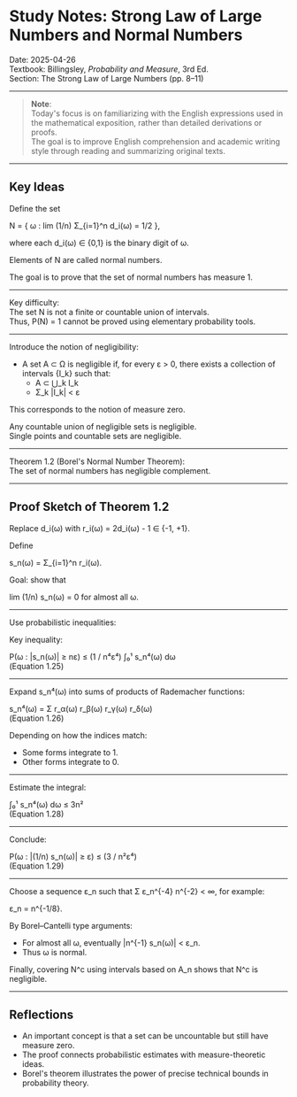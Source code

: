 # Study Notes: Strong Law of Large Numbers and Normal Numbers

Date: 2025-04-26  
Textbook: Billingsley, *Probability and Measure*, 3rd Ed.  
Section: The Strong Law of Large Numbers (pp. 8–11)

---

> **Note**:  
> Today's focus is on familiarizing with the English expressions used in the mathematical exposition, rather than detailed derivations or proofs.  
> The goal is to improve English comprehension and academic writing style through reading and summarizing original texts.

---

## Key Ideas

Define the set

N = { ω : lim (1/n) Σ_{i=1}^n d_i(ω) = 1/2 },

where each d_i(ω) ∈ {0,1} is the binary digit of ω.

Elements of N are called normal numbers.

The goal is to prove that the set of normal numbers has measure 1.

---

Key difficulty:  
The set N is not a finite or countable union of intervals.  
Thus, P(N) = 1 cannot be proved using elementary probability tools.

---

Introduce the notion of negligibility:

- A set A ⊂ Ω is negligible if, for every ε > 0, there exists a collection of intervals {I_k} such that:
  - A ⊂ ⋃_k I_k
  - Σ_k |I_k| < ε

This corresponds to the notion of measure zero.

Any countable union of negligible sets is negligible.  
Single points and countable sets are negligible.

---

Theorem 1.2 (Borel's Normal Number Theorem):  
The set of normal numbers has negligible complement.

---

## Proof Sketch of Theorem 1.2

Replace d_i(ω) with r_i(ω) = 2d_i(ω) - 1 ∈ {-1, +1}.

Define

s_n(ω) = Σ_{i=1}^n r_i(ω).

Goal: show that

lim (1/n) s_n(ω) = 0 for almost all ω.

---

Use probabilistic inequalities:

Key inequality:

P(ω : |s_n(ω)| ≥ nε) ≤ (1 / n⁴ε⁴) ∫₀¹ s_n⁴(ω) dω  
(Equation 1.25)

---

Expand s_n⁴(ω) into sums of products of Rademacher functions:

s_n⁴(ω) = Σ r_α(ω) r_β(ω) r_γ(ω) r_δ(ω)  
(Equation 1.26)

Depending on how the indices match:

- Some forms integrate to 1.
- Other forms integrate to 0.

---

Estimate the integral:

∫₀¹ s_n⁴(ω) dω ≤ 3n²  
(Equation 1.28)

---

Conclude:

P(ω : |(1/n) s_n(ω)| ≥ ε) ≤ (3 / n²ε⁴)  
(Equation 1.29)

---

Choose a sequence ε_n such that Σ ε_n^{-4} n^{-2} < ∞, for example:

ε_n = n^{-1/8}.

By Borel–Cantelli type arguments:

- For almost all ω, eventually |n^{-1} s_n(ω)| < ε_n.
- Thus ω is normal.

Finally, covering N^c using intervals based on A_n shows that N^c is negligible.

---

## Reflections

- An important concept is that a set can be uncountable but still have measure zero.
- The proof connects probabilistic estimates with measure-theoretic ideas.
- Borel's theorem illustrates the power of precise technical bounds in probability theory.

